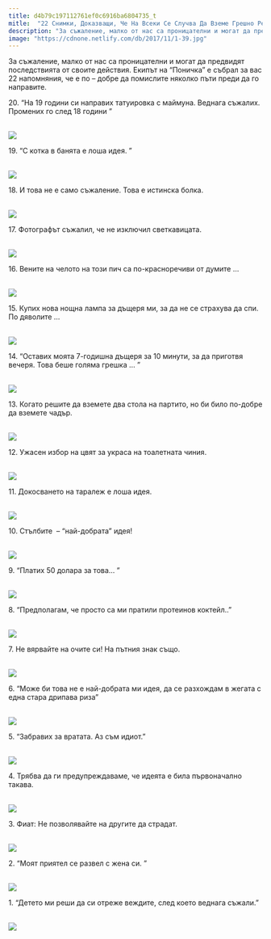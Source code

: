 ```yaml
---
title: d4b79c197112761ef0c6916ba6804735_t
mitle:  "22 Снимки, Доказващи, Че На Всеки Се Случва Да Вземе Грешно Решение!"
description: "За съжаление, малко от нас са проницателни и могат да предвидят последствията от своите действия. Екипът на &qout;Поничка&qout; е събрал за вас 22 напомняния, че е по - добре да �"
image: "https://cdnone.netlify.com/db/2017/11/1-39.jpg"
---
```


 <p>За съжаление, малко от нас са проницателни и могат да предвидят последствията от своите действия. Екипът на “Поничка” е събрал за вас 22 напомняния, че е по – добре да помислите няколко пъти преди да го направите.</p>      <p>20. “На 19 години си направих татуировка с маймуна. Веднага съжалих. Промених го след 18 години ”</p> <p> <br/><img src="https://cdnone.netlify.com/db/2017/11/1-39.jpg"/><br/></p> <p>19. “С котка в банята е лоша идея. ”</p>      <p> <br/><img src="https://cdnone.netlify.com/db/2017/11/2-38.jpg"/><br/></p> <p>18. И това не е само съжаление. Това е истинска болка.</p> <p> <br/><img src="https://cdnone.netlify.com/db/2017/11/3-39.jpg"/><br/></p> <p>17. Фотографът съжалил, че не изключил светкавицата.</p>      <p> <br/><img src="https://cdnone.netlify.com/db/2017/11/4-39.jpg"/><br/></p> <p>16. Вените на челото на този пич са по-красноречиви от думите …</p> <p> <br/><img src="https://cdnone.netlify.com/db/2017/11/5-37.jpg"/><br/></p> <p>15. Купих нова нощна лампа за дъщеря ми, за да не се страхува да спи. По дяволите …</p> <p> <br/><img src="https://cdnone.netlify.com/db/2017/11/6-39.jpg"/><br/></p> <p>14. “Оставих моята 7-годишна дъщеря за 10 минути, за да приготвя вечеря. Това беше голяма грешка … ”</p>      <p> <br/><img src="https://cdnone.netlify.com/db/2017/11/7-39.jpg"/><br/></p> <p>13. Когато решите да вземете два стола на партито, но би било по-добре да вземете чадър.</p> <p> <br/><img src="https://cdnone.netlify.com/db/2017/11/8-39.jpg"/><br/></p> <p>12. Ужасен избор на цвят за украса на тоалетната чиния.</p>      <p> <br/><img src="https://cdnone.netlify.com/db/2017/11/9-39.jpg"/><br/></p> <p>11. Докосването на таралеж е лоша идея.</p> <p> <br/><img src="https://cdnone.netlify.com/db/2017/11/10-39.jpg"/><br/></p> <p>10. Стълбите  – “най-добрата” идея!</p> <p> <br/><img src="https://cdnone.netlify.com/db/2017/11/11-39.jpg"/><br/></p> <p>9. “Платих 50 долара за това… ”</p> <p> <br/><img src="https://cdnone.netlify.com/db/2017/11/12-37.jpg"/><br/></p> <p>8. “Предполагам, че просто са ми пратили протеинов коктейл..”</p> <p> <br/><img src="https://cdnone.netlify.com/db/2017/11/15-35.jpg"/><br/></p> <p>7. Не вярвайте на очите си! На пътния знак също.</p> <p> <br/><img src="https://cdnone.netlify.com/db/2017/11/16-30.jpg"/><br/></p> <p>6. “Може би това не е най-добрата ми идея, да се разхождам в жегата с една стара дрипава риза”</p> <p> <br/><img src="https://cdnone.netlify.com/db/2017/11/17-29.jpg"/><br/></p> <p>5. “Забравих за вратата. Аз съм идиот.”</p> <p> <br/><img src="https://cdnone.netlify.com/db/2017/11/18-27.jpg"/><br/></p> <p>4. Трябва да ги предупреждаваме, че идеята е била първоначално такава.</p> <p> <br/><img src="https://cdnone.netlify.com/db/2017/11/19-21.jpg"/><br/></p> <p>3. Фиат: Не позволявайте на другите да страдат.</p> <p> <br/><img src="https://cdnone.netlify.com/db/2017/11/20-20.jpg"/><br/></p> <p>2. “Моят приятел се развел с жена си. ”</p> <p> <br/><img src="https://cdnone.netlify.com/db/2017/11/21-19.jpg"/><br/></p> <p>1. “Детето ми реши да си отреже веждите, след което веднага съжали.”</p> <p> <br/><img src="https://cdnone.netlify.com/db/2017/11/22-14.jpg"/><br/></p> <p> </p>       